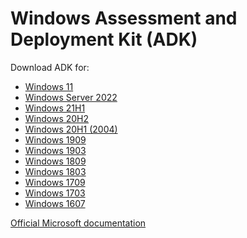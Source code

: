 Windows Assessment and Deployment Kit (ADK)
===========================================

Download ADK for:
* [Windows 11](./10.1.22000.1)
* [Windows Server 2022](./10.1.20348.1)
* [Windows 21H1](./10.1.19041.1)
* [Windows 20H2](./10.1.19041.1)
* [Windows 20H1 (2004)](./10.1.19041.1)
* [Windows 1909](./10.1.18362.1)
* [Windows 1903](./10.1.18362.1)
* [Windows 1809](./10.1.17763.1)
* [Windows 1803](./10.1.17134.1)
* [Windows 1709](./10.1.16299.15)
* [Windows 1703](./10.1.15063.0)
* [Windows 1607](./10.1.14393.0)


[Official Microsoft documentation](https://docs.microsoft.com/en-us/windows-hardware/get-started/adk-install)
